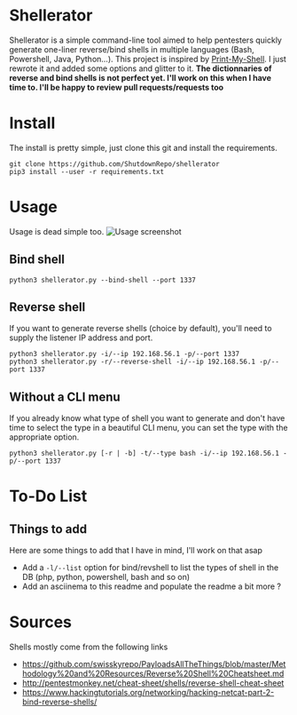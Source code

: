 # Shellerator
  Shellerator is a simple command-line tool aimed to help pentesters quickly generate one-liner reverse/bind shells in multiple languages (Bash, Powershell, Java, Python...).
  This project is inspired by [Print-My-Shell](https://github.com/sameera-madushan/Print-My-Shell/). I just rewrote it and added some options and glitter to it.
  **The dictionnaries of reverse and bind shells is not perfect yet. I'll work on this when I have time to. I'll be happy to review pull requests/requests too**

# Install
  The install is pretty simple, just clone this git and install the requirements.
  ```
  git clone https://github.com/ShutdownRepo/shellerator
  pip3 install --user -r requirements.txt
  ```

# Usage
  Usage is dead simple too.
  ![Usage screenshot](https://i.imgur.com/iDAZDIB.png)

## Bind shell
  ```
  python3 shellerator.py --bind-shell --port 1337
  ```
## Reverse shell
  If you want to generate reverse shells (choice by default), you'll need to supply the listener IP address and port.
  ```
  python3 shellerator.py -i/--ip 192.168.56.1 -p/--port 1337
  python3 shellerator.py -r/--reverse-shell -i/--ip 192.168.56.1 -p/--port 1337
  ```
## Without a CLI menu
  If you already know what type of shell you want to generate and don't have time to select the type in a beautiful CLI menu, you can set the type with the appropriate option.
  ```
  python3 shellerator.py [-r | -b] -t/--type bash -i/--ip 192.168.56.1 -p/--port 1337
  ```

# To-Do List
## Things to add
  Here are some things to add that I have in mind, I'll work on that asap
  - Add a `-l/--list` option for bind/revshell to list the types of shell in the DB (php, python, powershell, bash and so on)
  - Add an asciinema to this readme and populate the readme a bit more ?

# Sources
  Shells mostly come from the following links
  - https://github.com/swisskyrepo/PayloadsAllTheThings/blob/master/Methodology%20and%20Resources/Reverse%20Shell%20Cheatsheet.md
  - http://pentestmonkey.net/cheat-sheet/shells/reverse-shell-cheat-sheet
  - https://www.hackingtutorials.org/networking/hacking-netcat-part-2-bind-reverse-shells/
